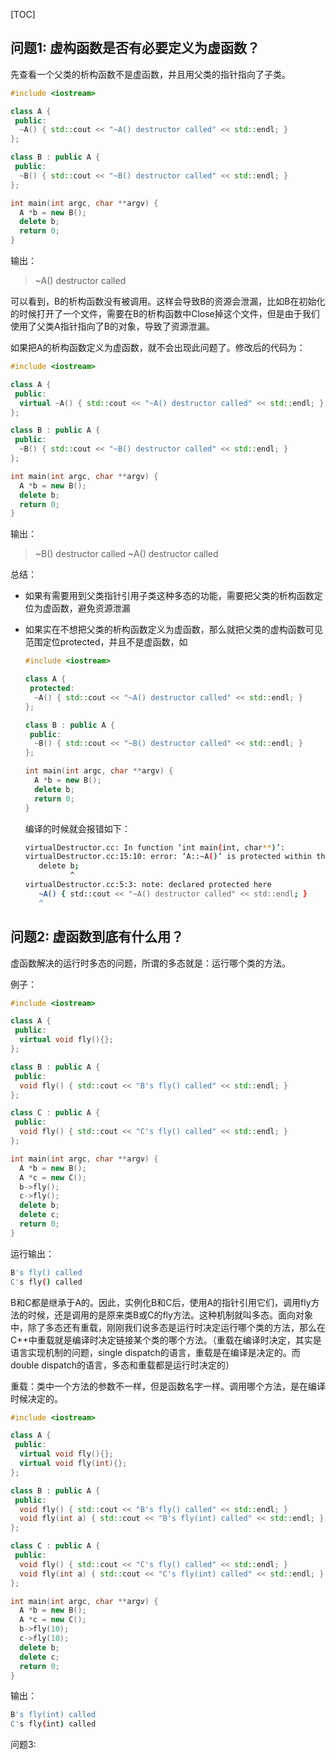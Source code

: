 <!-- toc -->

[TOC]

## 问题1: 虚构函数是否有必要定义为虚函数？

先查看一个父类的析构函数不是虚函数，并且用父类的指针指向了子类。

```c++
#include <iostream>

class A {
 public:
  ~A() { std::cout << "~A() destructor called" << std::endl; }
};

class B : public A {
 public:
  ~B() { std::cout << "~B() destructor called" << std::endl; }
};

int main(int argc, char **argv) {
  A *b = new B();
  delete b;
  return 0;
}
```

输出：

> ~A() destructor called

可以看到，B的析构函数没有被调用。这样会导致B的资源会泄漏，比如B在初始化的时候打开了一个文件，需要在B的析构函数中Close掉这个文件，但是由于我们使用了父类A指针指向了B的对象，导致了资源泄漏。

如果把A的析构函数定义为虚函数，就不会出现此问题了。修改后的代码为：

```c++
#include <iostream>

class A {
 public:
  virtual ~A() { std::cout << "~A() destructor called" << std::endl; }
};

class B : public A {
 public:
  ~B() { std::cout << "~B() destructor called" << std::endl; }
};

int main(int argc, char **argv) {
  A *b = new B();
  delete b;
  return 0;
}
```

输出：

> ~B() destructor called
> ~A() destructor called

总结：

- 如果有需要用到父类指针引用子类这种多态的功能，需要把父类的析构函数定位为虚函数，避免资源泄漏

- 如果实在不想把父类的析构函数定义为虚函数，那么就把父类的虚构函数可见范围定位protected，并且不是虚函数，如

  ```c++
  #include <iostream>
  
  class A {
   protected:
    ~A() { std::cout << "~A() destructor called" << std::endl; }
  };
  
  class B : public A {
   public:
    ~B() { std::cout << "~B() destructor called" << std::endl; }
  };
  
  int main(int argc, char **argv) {
    A *b = new B();
    delete b;
    return 0;
  }
  ```

  编译的时候就会报错如下：

  ```bash
  virtualDestructor.cc: In function ‘int main(int, char**)’:
  virtualDestructor.cc:15:10: error: ‘A::~A()’ is protected within this context
     delete b;
            ^
  virtualDestructor.cc:5:3: note: declared protected here
     ~A() { std::cout << "~A() destructor called" << std::endl; }
     ^
  ```

  

## 问题2: 虚函数到底有什么用？

虚函数解决的运行时多态的问题，所谓的多态就是：运行哪个类的方法。

例子：

```C++
#include <iostream>

class A {
 public:
  virtual void fly(){};
};

class B : public A {
 public:
  void fly() { std::cout << "B's fly() called" << std::endl; }
};

class C : public A {
 public:
  void fly() { std::cout << "C's fly() called" << std::endl; }
};

int main(int argc, char **argv) {
  A *b = new B();
  A *c = new C();
  b->fly();
  c->fly();
  delete b;
  delete c;
  return 0;
}
```

运行输出：

 ```bash
B's fly() called
C's fly() called
 ```



B和C都是继承于A的。因此，实例化B和C后，使用A的指针引用它们，调用fly方法的时候，还是调用的是原来类B或C的fly方法。这种机制就叫多态。面向对象中，除了多态还有重载，刚刚我们说多态是运行时决定运行哪个类的方法，那么在C++中重载就是编译时决定链接某个类的哪个方法。（重载在编译时决定，其实是语言实现机制的问题，single dispatch的语言，重载是在编译是决定的。而double dispatch的语言，多态和重载都是运行时决定的）

重载：类中一个方法的参数不一样，但是函数名字一样。调用哪个方法，是在编译时候决定的。

```c++
#include <iostream>

class A {
 public:
  virtual void fly(){};
  virtual void fly(int){};
};

class B : public A {
 public:
  void fly() { std::cout << "B's fly() called" << std::endl; }
  void fly(int a) { std::cout << "B's fly(int) called" << std::endl; }
};

class C : public A {
 public:
  void fly() { std::cout << "C's fly() called" << std::endl; }
  void fly(int a) { std::cout << "C's fly(int) called" << std::endl; }
};

int main(int argc, char **argv) {
  A *b = new B();
  A *c = new C();
  b->fly(10);
  c->fly(10);
  delete b;
  delete c;
  return 0;
}
```

输出：

```bash
B's fly(int) called
C's fly(int) called
```



问题3: 


